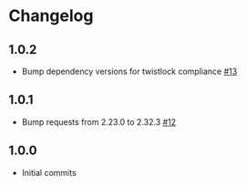 # Changelog

## 1.0.2
  - Bump dependency versions for twistlock compliance [#13](https://github.com/singer-io/tap-recurly/pull/13)

## 1.0.1
  - Bump requests from 2.23.0 to 2.32.3 [#12](https://github.com/singer-io/tap-recurly/pull/12)

## 1.0.0
  - Initial commits
